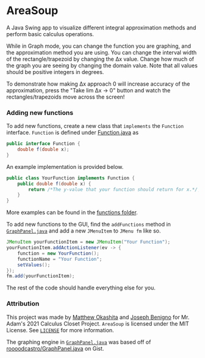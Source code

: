 # AreaSoup
A Java Swing app to visualize different integral approximation methods and perform basic calculus operations.

While in Graph mode, you can change the function you are graphing, and the approximation method you are using. You
can change the interval width of the rectangle/trapezoid by changing the ∆x value. Change how much of the graph you are
seeing by changing the domain value. Note that all values should be positive integers in degrees.

To demonstrate how making ∆x approach 0 will increase accuracy of the approximation, press the "Take lim ∆x → 0" 
button and watch the rectangles/trapezoids move across the screen!

### Adding new functions
To add new functions, create a new class that `implements` the `Function` interface. `Function` is defined under 
[Function.java][function] as
```java
public interface Function {
    double f(double x);
}
```

An example implementation is provided below.

```java
public class YourFunction implements Function {
    public double f(double x) {
        return /*The y-value that your function should return for x.*/;
    }
}
```

More examples can be found in the [functions folder][functions].

To add new functions to the GUI, find the `addFunctions` method in [`GraphPanel.java`][graph] and add a new `JMenuItem`
to `JMenu fm` like so.

```java
JMenuItem yourFunctionItem = new JMenuItem("Your Function");
yourFunctionItem.addActionListener(ev -> {
    function = new YourFunction();
    functionName = "Your Function";
    setValues();
});
fm.add(yourFunctionItem);
```

The rest of the code should handle everything else for you.

### Attribution
This project was made by [Matthew Okashita][soupyzinc] and [Joseph Benigno][jojongx] for Mr. Adam's 2021 Calculus Closet
Project. `AreaSoup` is licensed under the MIT License. See [`LICENSE`][license] for more information. 

The graphing engine in [`GraphPanel.java`][graph] was based off of [roooodcastro/GraphPanel.java][roooodcastro] on Gist.

[function]: https://github.com/SoupyzInc/AreaSoup/blob/main/src/main/java/Function.java
[functions]: https://github.com/SoupyzInc/AreaSoup/tree/main/src/main/java/com/cornycorn/AreaSoup/functions
[problem]: https://github.com/SoupyzInc/AreaSoup/blob/main/src/main/java/com/cornycorn/AreaSoup/problems/Problem.java
[problems]: https://github.com/SoupyzInc/AreaSoup/tree/main/src/main/java/com/cornycorn/AreaSoup/problems
[app]: https://github.com/SoupyzInc/AreaSoup/blob/main/src/main/java/com/cornycorn/AreaSoup/App.java

[soupyzinc]: https://github.com/SoupyzInc
[jojongx]: https://github.com/jojongx
[license]: https://github.com/SoupyzInc/AreaSoup/blob/main/LICENSE

[graph]: https://github.com/SoupyzInc/AreaSoup/blob/main/src/main/java/com/cornycorn/AreaSoup/GraphPanel.java
[roooodcastro]: https://gist.github.com/roooodcastro/6325153

[ab]: https://apcentral.collegeboard.org/courses/ap-calculus-ab/exam/past-exam-questions
[bc]: https://apcentral.collegeboard.org/courses/ap-calculus-bc/exam/past-exam-questions 
